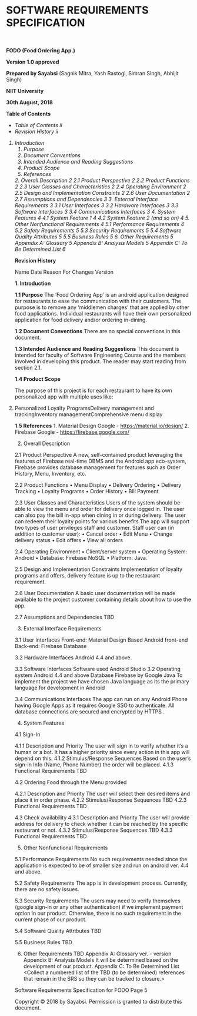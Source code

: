 
<b><h1>SOFTWARE REQUIREMENTS SPECIFICATION</h1><br> 

FODO (Food Ordering App.)

Version 1.0 approved

Prepared by Sayabsi</b> 
(Sagnik Mitra, Yash Rastogi, Simran Singh, Abhijit Singh)

<b>NIIT University

30th August, 2018</b>


<b>Table of Contents</b>

<i>
<ul>
<li>Table of Contents	ii</li>
<li>Revision History	ii</li>
</ul>
<ol>
<li>Introduction	                                
    <ol>
        <li>    Purpose	                                    </li> 
        <li>	Document Conventions	                    </li> 
        <li>	Intended Audience and Reading Suggestions   </li>
        <li>	Product Scope	                            </li>
        <li>	References	                                </li>
    </ol>
</li>
2.	Overall Description	2
2.1	Product Perspective	2
2.2	Product Functions	2
2.3	User Classes and Characteristics	2
2.4	Operating Environment	2
2.5	Design and Implementation Constraints	2
2.6	User Documentation	2
2.7	Assumptions and Dependencies	3
3.	External Interface Requirements	3
3.1	User Interfaces	3
3.2	Hardware Interfaces	3
3.3	Software Interfaces	3
3.4	Communications Interfaces	3
4.	System Features	4
4.1	System Feature 1	4
4.2	System Feature 2 (and so on)	4
5.	Other Nonfunctional Requirements	4
5.1	Performance Requirements	4
5.2	Safety Requirements	5
5.3	Security Requirements	5
5.4	Software Quality Attributes	5
5.5	Business Rules	5
6.	Other Requirements	5
Appendix A: Glossary	5
Appendix B: Analysis Models	5
Appendix C: To Be Determined List	6</i>


<b>Revision History</b>

Name
Date
Reason For Changes
Version









<b>1. Introduction</b>

<b>1.1 Purpose</b> 
The ‘Food Ordering App’ is an android application designed for restaurants to ease the communication with their customers. The purpose is to remove any ‘middlemen charges’ that are applied by other food applications. Individual restaurants will have their own personalized application for food delivery and/or ordering in-dining.

<b>1.2 Document Conventions</b>
There are no special conventions in this document.

<b>1.3 Intended Audience and Reading Suggestions</b>
This document is intended for faculty of Software Engineering Course and the members involved in developing this product. The reader may start reading from section 2.1.

<b>1.4 Product Scope</b>
<p>The purpose of this project is for each restaurant to have its own personalized app with multiple uses like: <li><l1>Personalized Loyalty Programs</l1><l2>Delivery management and tracking</l2><l3>Inventory management</l3><l4>Comprehensive menu display</l4></li></p>

<b>1.5 References</b>
    1. Material Design Google - https://material.io/design/
    2. Firebase Google - https://firebase.google.com/


2. Overall Description

2.1 Product Perspective
A new, self-contained product leveraging the features of Firebase real-time DBMS and the Android app eco-system, Firebase provides database management for features such as Order History, Menu, Inventory, etc.

2.2 Product Functions
• Menu Display
• Delivery Ordering
• Delivery Tracking
• Loyalty Programs
• Order History
• Bill Payment

2.3 User Classes and Characteristics
Users of the system should be able to view the menu and order for delivery once logged in. The user can also pay the bill in-app when dining in or during delivery.	The user can redeem their loyalty points for various benefits.The app will support two types of user privileges staff and customer.
Staff user can (in addition to customer user):
• Cancel order
• Edit Menu
• Change delivery status
• Edit offers
• View all orders

2.4 Operating Environment
• Client/server system
• Operating System: Android
• Database: Firebase NoSQL
• Platform: Java.

2.5 Design and Implementation Constraints
Implementation of loyalty programs and offers, delivery feature is up to the restaurant requirement.

2.6 User Documentation
A basic user documentation will be made available to the project customer containing details about how to use the app.

2.7 Assumptions and Dependencies
TBD


3. External Interface Requirements

3.1 User Interfaces
Front-end: Material Design Based Android front-end
Back-end: Firebase Database

3.2 Hardware Interfaces
Android 4.4 and above.

3.3 Software Interfaces
Software used
Android Studio 3.2
Operating system
Android 4.4 and above
Database
Firebase by Google
Java
To implement the project we have chosen Java language as its the primary language for development in Android

3.4 Communications Interfaces
The app can run on any Android Phone having Google Apps as it requires Google SSO to authenticate. All database connections are secured and encrypted by HTTPS .


4. System Features

4.1 Sign-In

4.1.1	Description and Priority
The user will sign in to verify whether it’s a human or a bot. It has a higher priority since every action in this app will depend on this.
4.1.2	Stimulus/Response Sequences
Based on the user’s sign-in Info (Name, Phone Number) the order will be placed.
4.1.3	Functional Requirements
TBD

4.2 Ordering Food through the Menu provided

4.2.1	Description and Priority
The user will select their desired items and place it in order phase. 
4.2.2	Stimulus/Response Sequences
TBD
4.2.3	Functional Requirements
TBD

4.3 Check availability
4.3.1	Description and Priority
The user will provide address for delivery to check whether it can be reached by the specific restaurant or not.
4.3.2	Stimulus/Response Sequences
TBD
4.3.3	Functional Requirements
TBD


5. Other Nonfunctional Requirements

5.1 Performance Requirements
No such requirements needed since the application is expected to be of smaller size and run on android ver. 4.4 and above. 

5.2 Safety Requirements
The app is in development process. Currently, there are no safety issues.

5.3 Security Requirements
The users may need to verify themselves (google sign-in or any other authentication) if we implement payment option in our product. Otherwise, there is no such requirement in the current phase of our product.  

5.4 Software Quality Attributes
TBD

5.5 Business Rules
TBD


6. Other Requirements
TBD
Appendix A: Glossary
ver. - version
Appendix B: Analysis Models
It will be determined based on the development of our product.
Appendix C: To Be Determined List
<Collect a numbered list of the TBD (to be determined) references that remain in the SRS so they can be tracked to closure.>


Software Requirements Specification for FODO		Page 5



Copyright © 2018 by Sayabsi. Permission is granted to distribute this document.





